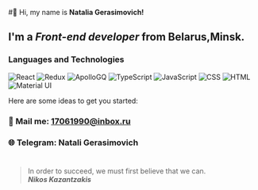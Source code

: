 #👋 Hi, my name is **Natalia Gerasimovich!** 
## I'm a *Front-end developer* from Belarus,Minsk.
### Languages and Technologies
![React](https://img.shields.io/badge/-React-%23000000?style=for-the-badge&logo=react)
![Redux](https://img.shields.io/badge/-Redux-%23000000?style=for-the-badge&logo=redux)
![ApolloGQ](https://img.shields.io/badge/-ApolloGQ-%23000000?style=for-the-badge&logo=graphql)
![TypeScript](https://img.shields.io/badge/-TypeScript-%23000000?style=for-the-badge&logo=typescript)
![JavaScript](https://img.shields.io/badge/-JavaScript-%23000000?style=for-the-badge&logo=javascript)
![CSS](https://img.shields.io/badge/-CSS-%23000000?style=for-the-badge&logo=css3)
![HTML](https://img.shields.io/badge/-HTML5-%23000000?style=for-the-badge&logo=html5)
![Material UI](https://img.shields.io/badge/-Material%20UI-%23000000?style=for-the-badge&logo=material-ui)

Here are some ideas to get you started:
### 📧 Mail me: 17061990@inbox.ru
### 🌐 Telegram: Natali Gerasimovich
#
> In order to succeed, we must first believe that we can. <br/>
> ***Nikos Kazantzakis***
